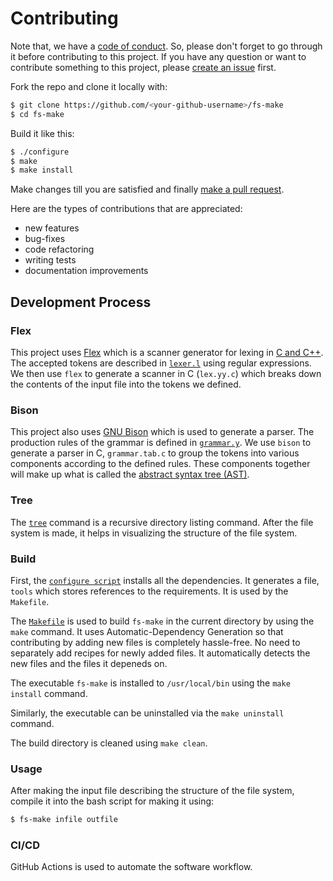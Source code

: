 # Contributing

Note that, we have a [code of conduct](CODE_OF_CONDUCT.md). So, please don't forget to go through it before contributing to this project. If you have any question or want to contribute something to this project, please [create an issue](https://github.com/RaisinTen/fs-make/issues/new/choose) first.

Fork the repo and clone it locally with:
```sh
$ git clone https://github.com/<your-github-username>/fs-make
$ cd fs-make
```

Build it like this:
```sh
$ ./configure
$ make
$ make install
```

Make changes till you are satisfied and finally [make a pull request](https://github.com/RaisinTen/fs-make/pulls).

Here are the types of contributions that are appreciated:
* new features
* bug-fixes
* code refactoring
* writing tests
* documentation improvements

## Development Process

### Flex

This project uses [Flex](www.gnu.org/software/flex/) which is a scanner generator for lexing in [C and C++](https://gcc.gnu.org/). The accepted tokens are described in [`lexer.l`](src/lexer.l) using regular expressions. We then use `flex` to generate a scanner in C (`lex.yy.c`) which breaks down the contents of the input file into the tokens we defined.

### Bison

This project also uses [GNU Bison](www.gnu.org/software/bison/) which is used to generate a parser. The production rules of the grammar is defined in [`grammar.y`](src/grammar.y). We use `bison` to generate a parser in C, `grammar.tab.c` to group the tokens into various components according to the defined rules. These components together will make up what is called the [abstract syntax tree (AST)](https://en.wikipedia.org/wiki/Abstract_syntax_tree).

### Tree

The [`tree`](https://en.wikipedia.org/wiki/Tree_(command)) command is a recursive directory listing command. After the file system is made, it helps in visualizing the structure of the file system.

### Build

First, the [`configure script`](configure) installs all the dependencies. It generates a file, `tools` which stores references to the requirements. It is used by the `Makefile`.

The [`Makefile`](Makefile) is used to build `fs-make` in the current directory by using the `make` command. It uses Automatic-Dependency Generation so that contributing by adding new files is completely hassle-free. No need to separately add recipes for newly added files. It automatically detects the new files and the files it depeneds on.

The executable `fs-make` is installed to `/usr/local/bin` using the `make install` command.

Similarly, the executable can be uninstalled via the `make uninstall` command.

The build directory is cleaned using `make clean`.

### Usage

After making the input file describing the structure of the file system, compile it into the bash script for making it using:
```sh
$ fs-make infile outfile
```

### CI/CD

GitHub Actions is used to automate the software workflow.
